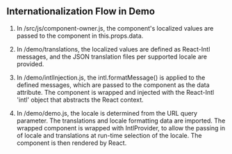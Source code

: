 ## Internationalization Flow in Demo

1. In /src/js/component-owner.js, the component's localized values are passed to the component in this.props.data.

2. In /demo/translations, the localized values are defined as React-Intl messages, and the JSON translation files per 
supported locale are provided.

3. In /demo/intlInjection.js, the intl.formatMessage() is applied to the defined messages, which are passed to the 
component as the data attribute. The component is wrapped and injected with the React-Intl 'intl' object that abstracts 
the React context.

4. In /demo/demo.js, the locale is determined from the URL query parameter. The translations and locale formatting data 
are imported. The wrapped component is wrapped with IntlProvider, to allow the passing in of locale and translations at 
run-time selection of the locale. The component is then rendered by React.
